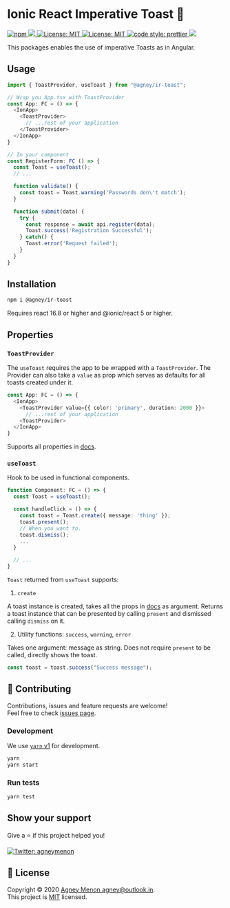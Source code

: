 <h1 align=left>Ionic React Imperative Toast 🥂</h1>

<p>
  <a href="https://www.npmjs.com/package/@agney/ir-toast" target="_blank">
    <img alt="npm" src="https://img.shields.io/npm/v/@agney/ir-toast">
  </a>
  <a href="https://github.com/agneym/ir-toast/actions">
    <img src="https://github.com/agneym/ir-toast/workflows/Node%20CI/badge.svg" />
  </a>
  <a href="https://github.com/agneym/ir-toast/blob/master/LICENSE" target="_blank">
    <img alt="License: MIT" src="https://img.shields.io/github/license/agneym/ir-toast" />
  </a>
  <a href="https://www.npmjs.com/package/@agney/ir-toast" target="_blank">
    <img alt="License: MIT" src="https://img.shields.io/npm/types/scrub-js.svg" />
  </a>
  <a href="https://prettier.io">
    <img alt="code style: prettier" src="https://img.shields.io/badge/code_style-prettier-ff69b4.svg" />
  </a>
  <a href="http://makeapullrequest.com">
    <img src="https://img.shields.io/badge/PRs-welcome-brightgreen.svg" />
  </a>
</p>

This packages enables the use of imperative Toasts as in Angular.

## Usage

```typescript
import { ToastProvider, useToast } from "@agney/ir-toast";

// Wrap you App.tsx with ToastProvider
const App: FC = () => {
  <IonApp>
    <ToastProvider>
      // ...rest of your application 
    </ToastProvider>
  </IonApp>
}

// In your component 
const RegisterForm: FC () => {
  const Toast = useToast();
  // ...

  function validate() {
    const toast = Toast.warning('Passwords don\'t match');
  }

  function submit(data) {
    try {
      const response = await api.register(data);
      Toast.success('Registration Successful');
    } catch() {
      Toast.error('Request failed');
    }
  }
}
```

## Installation

```bash
npm i @agney/ir-toast
```
Requires react 16.8 or higher and @ionic/react 5 or higher.

## Properties

### `ToastProvider`

The `useToast` requires the app to be wrapped with a `ToastProvider`. The Provider can also take a `value` as prop which serves as defaults for all toasts created under it.

```typescript
const App: FC = () => {
  <IonApp>
    <ToastProvider value={{ color: 'primary', duration: 2000 }}>
      // ...rest of your application
    <ToastProvider>
  </IonApp>
}
```

Supports all properties in [docs](https://ionicframework.com/docs/api/toast#properties).

### `useToast`

Hook to be used in functional components.

```typescript
function Component: FC = () => {
  const Toast = useToast();

  const handleClick = () => {
    const toast = Toast.create({ message: 'thing' });
    toast.present();
    // When you want to.
    toast.dismiss();
    ...
  }

  // ...
}
```
`Toast` returned from `useToast` supports:

1. `create`

A toast instance is created, takes all the props in [docs](https://ionicframework.com/docs/api/toast#properties) as argument. Returns a toast instance that can be presented by calling `present` and dismissed calling `dismiss` on it.

2. Utility functions: `success`, `warning`, `error`

Takes one argument: message as string. Does not require `present` to be called, directly shows the toast.

```typescript
const toast = toast.success("Success message");
```

## 🤝 Contributing

Contributions, issues and feature requests are welcome!<br />Feel free to check [issues page](https://github.com/agneym/ir-toast/issues).

### Development

We use [`yarn` v1](https://classic.yarnpkg.com/) for development. 

```sh
yarn
yarn start
```

### Run tests

```sh
yarn test
```

## Show your support

Give a ⭐️ if this project helped you!

<a href="https://twitter.com/agneymenon" target="_blank">
  <img alt="Twitter: agneymenon" src="https://img.shields.io/twitter/follow/agneymenon.svg?style=social" />
</a>

## 📝 License

Copyright © 2020 [Agney Menon <agney@outlook.in>](https://github.com/agneym).<br />
This project is [MIT](https://github.com/agneym/ir-toast/blob/master/LICENSE) licensed.